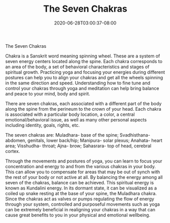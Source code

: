 ﻿---
title: "The Seven Chakras"
date: 2020-06-28T03:00:37-08:00
description: "yoga Tips for Web Success"
featured_image: "/images/yoga.jpg"
tags: ["yoga"]
---

The Seven Chakras

Chakra is a Sanskrit word meaning spinning wheel.  These are a system of seven energy centers located along the spine.  Each chakra corresponds to an area of the body, a set of behavioral characteristics and stages of spiritual growth.  Practicing yoga and focusing your energies during different postures can help you to align your chakras and get all the wheels spinning in the same direction and speed.  Understanding how to fine tune and control your chakras through yoga and meditation can help bring balance and peace to your mind, body and spirit.

There are seven chakras, each associated with a different part of the body along the spine from the perineum to the crown of your head.  Each chakra is associated with a particular body location, a color, a central emotional/behavioral issue, as well as many other personal aspects including identity, goals, rights, etc.  

The seven chakras are:  Muladhara- base of the spine; Svadhisthana- abdomen, genitals, lower back/hip; Manipura- solar plexus; Anahata- heart area; Visshudha- throat; Ajna- brow; Sahasrara- top of head, cerebral cortex.

Through the movements and postures of yoga, you can learn to focus your concentration and energy to and from the various chakras in your body.  This can allow you to compensate for areas that may be out of synch with the rest of your body or not active at all.  By balancing the energy among all seven of the chakras, balance can be achieved.  This spiritual energy is known as Kundalini energy.  In its dormant state, it can be visualized as a coiled up snake resting at the base of your spine, the Muladhara chakra.  Since the chakras act as valves or pumps regulating the flow of energy through your system, controlled and purposeful movements such as yoga can be extremely beneficial in realigning your chakras in a way that can cause great benefits to you in your physical and emotional wellbeing.

